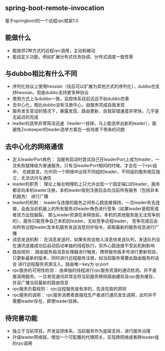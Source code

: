 ##  spring-boot-remote-invocation
基于springboot的一个远程rpc框架1.0

## 能做什么
* 能提供2种方式的远程rpc调用，主动和被动
* 能自定义功能，例如扩展分布式任务协调、分布式调度一致性等

## 与dubbo相比有什么不同
* 序列化协议上使用hessian（往后可以扩展为其他方式的序列化），dubbo也支持hessian，但是dubbo支持更多种协议
* 使用方式上与dubbo一致，监控体系目前远远不如dubbo完善
* 去中心化，相比dubbo没有注册中心，由服务完成自我发现
* 服务发生变动的情况下，暴露发现，路由更新、自我容错速度非常快，几乎是无延迟的完成
* leader的选举非常简洁迅速（leader一挂掉，马上能选举出新的leader），能避免Zookeeper的leader选举方案在一些场景下带来的问题

## 去中心化的网络通信
* 定义leaderPort角色：
当服务启动时尝试自己在leaderPort上成为leader，一旦失败就降级为普通服务。只有当leaderPort相同的时候，才会在一个rpc组中，
也就是说，允许同一个网络中出现不同组的leader，不同组的服务相互独立，无法访问与通信
* leader的职责：
理论上每台物理机上只允许出现一个固定端口的leader，服务都会向本机leader注册，本机leader收到注册后会向当前所有服务（包括非本机服务）
  进行广播
* leader的机制：
leader与连接的服务之间有心跳连接保持，一旦leader失去连接，会由当前机器上的所有服务对leader角色进行竞争（如果leader是假死或者双方出现脑裂，
  那么leader资源在未释放前，本机的其他服务是无法竞争到的），服务只能竞争自己本机的leader，无权竞争远程leader，
  竞争完成后会向所有远程leader及本机服务发送消息同步指令，获取最新的服务信息进行广播
* 消息发送机制：
在消息发送时，如果失败会放入消息待发送队列，发送队列会在通讯连接成功后自动启动单独的线程执行。另外心跳连接不受此机制影响
* 路由规则：
路由服务由消息处理器进行触发，携带服务版本号进行更新校验，只更新最新的版本，同时进行远程服务注册，如当前服务需要此路由服务的话会
  进行远程服务资源注入。路由唯一key为 ip:port
* rpc服务的可用性检测：
由单独的线程进行rpc服务资源的通讯检测，并不直接调用服务。一旦发现通讯异常会将当前服务移除路由缓存及rpc服务缓存，
  并且广播当前最新的路由信息
* rpc服务负载规则： 
rpc远程服务是有序的，先进先取的原则
* rpc服务的调用： 
rpc服务消费者直接找生产者进行通讯发生调用，此时并不需要leader存在，即使leader挂掉。
## 待完善功能
* 独立于当前项目，开发监控体系，当前服务作为底层支持，进行服务治理
* 升级leader网络层，增加一个可配置的代理网关，实现跨网络或者跨leader组的rpc调用
